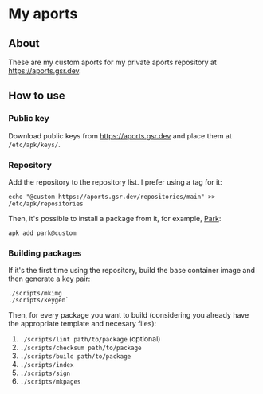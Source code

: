 # My aports
## About
These are my custom aports for my private aports repository at https://aports.gsr.dev.

## How to use
### Public key
Download public keys from https://aports.gsr.dev and place them at `/etc/apk/keys/`.

### Repository
Add the repository to the repository list. I prefer using a tag for it:

```console
echo "@custom https://aports.gsr.dev/repositories/main" >> /etc/apk/repositories
```

Then, it's possible to install a package from it, for example,
[Park](https://codeberg.org/gbrlsnchs/park):
```console
apk add park@custom
```

### Building packages
If it's the first time using the repository, build the base container image and then generate a key
pair:
```console
./scripts/mkimg
./scripts/keygen`
```
Then, for every package you want to build (considering you already have the appropriate template and
necesary files):
1. `./scripts/lint path/to/package` (optional)
2. `./scripts/checksum path/to/package`
3. `./scripts/build path/to/package`
4. `./scripts/index`
5. `./scripts/sign`
6. `./scripts/mkpages`
